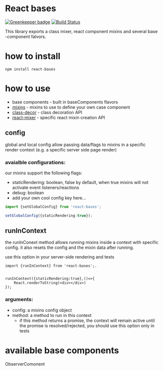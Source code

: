 # React bases

 [![Greenkeeper badge](https://badges.greenkeeper.io/wix/react-bases.svg)](https://greenkeeper.io/)
 [![Build Status](https://travis-ci.org/wix/react-bases.svg?branch=master)](https://travis-ci.org/wix/react-bases)

This library exports a class mixer,  react component mixins and several base -component falvors.



# how to install

```
npm install react-bases
```



# how to use

 - base components - built in baseComponents flavors
 - [mixins](./docs/mixins.md) - mixins to use to define your own case component
 - [class-decor](./docs/class-decor.md) - class decoration API
 - [react-mixer](./docs/react-mixer.md) - specific react mixin creation API


## config

global and local config allow passing data/flags to mixins in a specific render context (e.g. a specific server side page render)

### avaialble configurations:
our mixins support the following flags:
- staticRendering: boolean, false by default, when true mixins will not activate event listeners/reactions
- debug: boolean
- add your own cool config key here...



```ts
import {setGlobalConfig} from 'react-bases';

setGlobalConfig({staticRendering:true});
```



## runInContext
the runInConext method allows running mixins inside a context with specific config.
it also resets the config and the mixin data after running.

use this option in your server-side rendering and tests

```tsx
import {runInContext} from 'react-bases';.


runInContext({staticRendering:true},()=>{
    React.renderToString(<div></div>)
});

```




### arguments:

- config: a mixins config object
- method: a method to run in this context
    - if this method returns a promise, the context will remain active until the promise is resolved/rejected, you should use this option only in tests








# available base components

ObserverComonent

